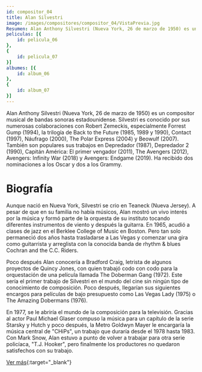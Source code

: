 ```yaml
---
id: compositor_04
title: Alan Silvestri
image: /images/compositores/compositor_04/VistaPrevia.jpg
Resumen: Alan Anthony Silvestri (Nueva York, 26 de marzo de 1950) es un compositor musical de bandas sonoras estadounidense. Silvestri es conocido por sus numerosas colaboraciones con Robert Zemeckis, especialmente Forrest Gump (1994).
peliculas: [{
    id: pelicula_06
},
{
    id: pelicula_07
}]
albumes: [{
    id: album_06
},
{
    id: album_07
}]
---
```


Alan Anthony Silvestri (Nueva York, 26 de marzo de 1950) es un compositor musical de bandas sonoras estadounidense. Silvestri es conocido por sus numerosas colaboraciones con Robert Zemeckis, especialmente Forrest Gump (1994), la trilogía de Back to the Future (1985, 1989 y 1990), Contact (1997), Náufrago (2000), The Polar Express (2004) y Beowulf (2007). También son populares sus trabajos en Depredador (1987), Depredador 2 (1990), Capitán América: El primer vengador (2011), The Avengers (2012), Avengers: Infinity War (2018) y Avengers: Endgame (2019). Ha recibido dos nominaciones a los Oscar y dos a los Grammy.

# Biografía

Aunque nació en Nueva York, Silvestri se crio en Teaneck (Nueva Jersey). A pesar de que en su familia no había músicos, Alan mostró un vivo interés por la música y formó parte de la orquesta de su instituto tocando diferentes instrumentos de viento y después la guitarra. En 1965, acudió a clases de jazz en el Berklee College of Music en Boston. Pero tan solo permaneció dos años hasta trasladarse a Las Vegas y comenzar una gira como guitarrista y arreglista con la conocida banda de rhythm & blues Cochran and the C.C. Riders.

Poco después Alan conocería a Bradford Craig, letrista de algunos proyectos de Quincy Jones, con quien trabajó codo con codo para la orquestación de una película llamada The Doberman Gang (1972). Este sería el primer trabajo de Silvestri en el mundo del cine sin ningún tipo de conocimiento de composición. Poco después, llegarían sus siguientes encargos para películas de bajo presupuesto como Las Vegas Lady (1975) o The Amazing Dobermans (1976).

En 1977, se le abriría el mundo de la composición para la televisión. Gracias al actor Paul Michael Glaser compuso la música para un capítulo de la serie Starsky y Hutch y poco después, la Metro Goldwyn Mayer le encargaría la música central de "CHiPs", un trabajo que duraría desde el 1978 hasta 1983. Con Mark Snow, Alan estuvo a punto de volver a trabajar para otra serie policíaca, "T.J. Hooker", pero finalmente los productores no quedaron satisfechos con su trabajo.

[Ver más](https://es.wikipedia.org/wiki/Alan_Silvestri){:target="_blank"}
